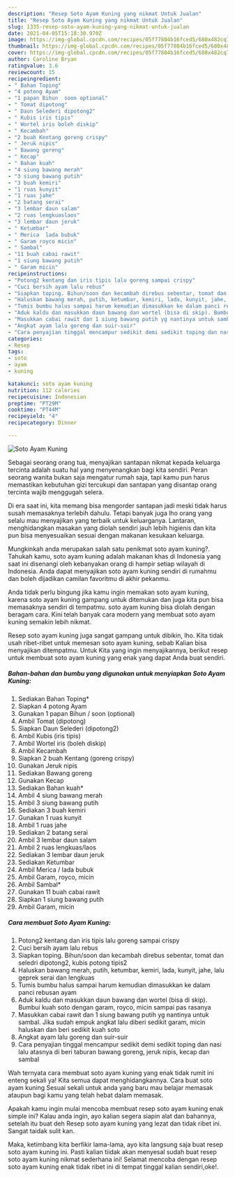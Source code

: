 ```yaml
---
description: "Resep Soto Ayam Kuning yang nikmat Untuk Jualan"
title: "Resep Soto Ayam Kuning yang nikmat Untuk Jualan"
slug: 1335-resep-soto-ayam-kuning-yang-nikmat-untuk-jualan
date: 2021-04-05T15:18:30.970Z
image: https://img-global.cpcdn.com/recipes/05f77804b16fced5/680x482cq70/soto-ayam-kuning-foto-resep-utama.jpg
thumbnail: https://img-global.cpcdn.com/recipes/05f77804b16fced5/680x482cq70/soto-ayam-kuning-foto-resep-utama.jpg
cover: https://img-global.cpcdn.com/recipes/05f77804b16fced5/680x482cq70/soto-ayam-kuning-foto-resep-utama.jpg
author: Caroline Bryan
ratingvalue: 3.6
reviewcount: 15
recipeingredient:
- " Bahan Toping"
- "4 potong Ayam"
- "1 papan Bihun  soon optional"
- " Tomat dipotong"
- " Daun Selederi dipotong2"
- " Kubis iris tipis"
- " Wortel iris boleh diskip"
- " Kecambah"
- "2 buah Kentang goreng crispy"
- " Jeruk nipis"
- " Bawang goreng"
- " Kecap"
- " Bahan kuah"
- "4 siung bawang merah"
- "3 siung bawang putih"
- "3 buah kemiri"
- "1 ruas kunyit"
- "1 ruas jahe"
- "2 batang serai"
- "3 lembar daun salam"
- "2 ruas lengkuaslaos"
- "3 lembar daun jeruk"
- " Ketumbar"
- " Merica  lada bubuk"
- " Garam royco micin"
- " Sambal"
- "11 buah cabai rawit"
- "1 siung bawang putih"
- " Garam micin"
recipeinstructions:
- "Potong2 kentang dan iris tipis lalu goreng sampai crispy"
- "Cuci bersih ayam lalu rebus"
- "Siapkan toping. Bihun/soon dan kecambah direbus sebentar, tomat dan seledri dipotong2, kubis potong tipis2"
- "Haluskan bawang merah, putih, ketumbar, kemiri, lada, kunyit, jahe, lalu geprek serai dan lengkuas"
- "Tumis bumbu halus sampai harum kemudian dimasukkan ke dalam panci rebusan ayam"
- "Aduk kaldu dan masukkan daun bawang dan wortel (bisa di skip). Bumbui kuah soto dengan garam, royco, micin sampai pas rasanya"
- "Masukkan cabai rawit dan 1 siung bawang putih yg nantinya untuk sambal. Jika sudah empuk angkat lalu diberi sedikit garam, micin haluskan dan beri sedikit kuah soto"
- "Angkat ayam lalu goreng dan suir-suir"
- "Cara penyajian tinggal mencampur sedikit demi sedikit toping dan nasi lalu atasnya di beri taburan bawang goreng, jeruk nipis, kecap dan sambal"
categories:
- Resep
tags:
- soto
- ayam
- kuning

katakunci: soto ayam kuning 
nutrition: 112 calories
recipecuisine: Indonesian
preptime: "PT29M"
cooktime: "PT44M"
recipeyield: "4"
recipecategory: Dinner

---
```



![Soto Ayam Kuning](https://img-global.cpcdn.com/recipes/05f77804b16fced5/680x482cq70/soto-ayam-kuning-foto-resep-utama.jpg)

Sebagai seorang orang tua, menyajikan santapan nikmat kepada keluarga tercinta adalah suatu hal yang menyenangkan bagi kita sendiri. Peran seorang  wanita bukan saja mengatur rumah saja, tapi kamu pun harus memastikan kebutuhan gizi tercukupi dan santapan yang disantap orang tercinta wajib menggugah selera.

Di era  saat ini, kita memang bisa mengorder santapan jadi meski tidak harus susah memasaknya terlebih dahulu. Tetapi banyak juga lho orang yang selalu mau menyajikan yang terbaik untuk keluarganya. Lantaran, menghidangkan masakan yang diolah sendiri jauh lebih higienis dan kita pun bisa menyesuaikan sesuai dengan makanan kesukaan keluarga. 



Mungkinkah anda merupakan salah satu penikmat soto ayam kuning?. Tahukah kamu, soto ayam kuning adalah makanan khas di Indonesia yang saat ini disenangi oleh kebanyakan orang di hampir setiap wilayah di Indonesia. Anda dapat menyajikan soto ayam kuning sendiri di rumahmu dan boleh dijadikan camilan favoritmu di akhir pekanmu.

Anda tidak perlu bingung jika kamu ingin memakan soto ayam kuning, karena soto ayam kuning gampang untuk ditemukan dan juga kita pun bisa memasaknya sendiri di tempatmu. soto ayam kuning bisa diolah dengan beragam cara. Kini telah banyak cara modern yang membuat soto ayam kuning semakin lebih nikmat.

Resep soto ayam kuning juga sangat gampang untuk dibikin, lho. Kita tidak usah ribet-ribet untuk memesan soto ayam kuning, sebab Kalian bisa menyajikan ditempatmu. Untuk Kita yang ingin menyajikannya, berikut resep untuk membuat soto ayam kuning yang enak yang dapat Anda buat sendiri.

<!--inarticleads1-->

##### Bahan-bahan dan bumbu yang digunakan untuk menyiapkan Soto Ayam Kuning:

1. Sediakan  Bahan Toping*
1. Siapkan 4 potong Ayam
1. Gunakan 1 papan Bihun / soon (optional)
1. Ambil  Tomat (dipotong)
1. Siapkan  Daun Selederi (dipotong2)
1. Ambil  Kubis (iris tipis)
1. Ambil  Wortel iris (boleh diskip)
1. Ambil  Kecambah
1. Siapkan 2 buah Kentang (goreng crispy)
1. Gunakan  Jeruk nipis
1. Sediakan  Bawang goreng
1. Gunakan  Kecap
1. Sediakan  Bahan kuah*
1. Ambil 4 siung bawang merah
1. Ambil 3 siung bawang putih
1. Sediakan 3 buah kemiri
1. Gunakan 1 ruas kunyit
1. Ambil 1 ruas jahe
1. Sediakan 2 batang serai
1. Ambil 3 lembar daun salam
1. Ambil 2 ruas lengkuas/laos
1. Sediakan 3 lembar daun jeruk
1. Sediakan  Ketumbar
1. Ambil  Merica / lada bubuk
1. Ambil  Garam, royco, micin
1. Ambil  Sambal*
1. Gunakan 11 buah cabai rawit
1. Siapkan 1 siung bawang putih
1. Ambil  Garam, micin




<!--inarticleads2-->

##### Cara membuat Soto Ayam Kuning:

1. Potong2 kentang dan iris tipis lalu goreng sampai crispy
1. Cuci bersih ayam lalu rebus
1. Siapkan toping. Bihun/soon dan kecambah direbus sebentar, tomat dan seledri dipotong2, kubis potong tipis2
1. Haluskan bawang merah, putih, ketumbar, kemiri, lada, kunyit, jahe, lalu geprek serai dan lengkuas
1. Tumis bumbu halus sampai harum kemudian dimasukkan ke dalam panci rebusan ayam
1. Aduk kaldu dan masukkan daun bawang dan wortel (bisa di skip). Bumbui kuah soto dengan garam, royco, micin sampai pas rasanya
1. Masukkan cabai rawit dan 1 siung bawang putih yg nantinya untuk sambal. Jika sudah empuk angkat lalu diberi sedikit garam, micin haluskan dan beri sedikit kuah soto
1. Angkat ayam lalu goreng dan suir-suir
1. Cara penyajian tinggal mencampur sedikit demi sedikit toping dan nasi lalu atasnya di beri taburan bawang goreng, jeruk nipis, kecap dan sambal




Wah ternyata cara membuat soto ayam kuning yang enak tidak rumit ini enteng sekali ya! Kita semua dapat menghidangkannya. Cara buat soto ayam kuning Sesuai sekali untuk anda yang baru mau belajar memasak ataupun bagi kamu yang telah hebat dalam memasak.

Apakah kamu ingin mulai mencoba membuat resep soto ayam kuning enak simple ini? Kalau anda ingin, ayo kalian segera siapin alat dan bahannya, setelah itu buat deh Resep soto ayam kuning yang lezat dan tidak ribet ini. Sangat taidak sulit kan. 

Maka, ketimbang kita berfikir lama-lama, ayo kita langsung saja buat resep soto ayam kuning ini. Pasti kalian tiidak akan menyesal sudah buat resep soto ayam kuning nikmat sederhana ini! Selamat mencoba dengan resep soto ayam kuning enak tidak ribet ini di tempat tinggal kalian sendiri,oke!.

